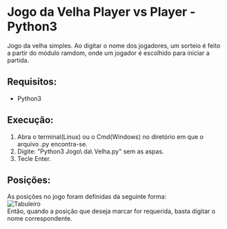 # Jogo da Velha Player vs Player - Python3
Jogo da velha simples. Ao digitar o nome dos jogadores, um sorteio é feito a partir do módulo ramdom,
onde um jogador é escolhido para iniciar a partida.
## Requisitos:
* Python3
## Execução:
1. Abra o terminal(Linux) ou o Cmd(Windows) no diretório em que o arquivo .py encontra-se.
2. Digite: "Python3 Jogo\ da\ Velha.py" sem as aspas.
3. Tecle Enter.
## Posições:
As posições no jogo foram definidas da seguinte forma:
<br>
![Tabuleiro](https://user-images.githubusercontent.com/57334553/80930403-c0a07a80-8d89-11ea-8bfd-e3db6fc033af.png)
<br>
Então, quando a posição que deseja marcar for requerida, basta digitar o nome correspondente.
